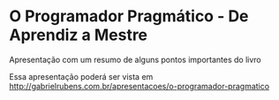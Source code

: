 O Programador Pragmático - De Aprendiz a Mestre
========================

Apresentação com um resumo de alguns pontos importantes do livro

Essa apresentação poderá ser vista em http://gabrielrubens.com.br/apresentacoes/o-programador-pragmatico
